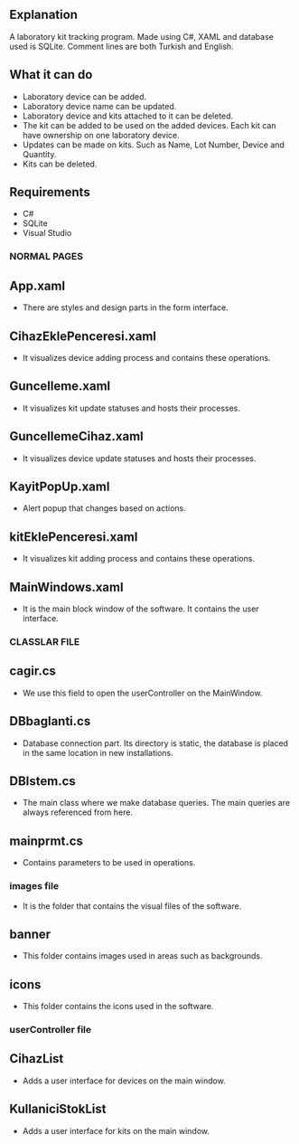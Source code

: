 ## Explanation
A laboratory kit tracking program. Made using C#, XAML and database used is SQLite. Comment lines are both Turkish and English.

## What it can do
- Laboratory device can be added.
- Laboratory device name can be updated.
- Laboratory device and kits attached to it can be deleted.
- The kit can be added to be used on the added devices. Each kit can have ownership on one laboratory device.
- Updates can be made on kits. Such as Name, Lot Number, Device and Quantity.
- Kits can be deleted.

## Requirements
- C#
- SQLite
- Visual Studio

### NORMAL PAGES

## App.xaml
- There are styles and design parts in the form interface.
## CihazEklePenceresi.xaml
- It visualizes device adding process and contains these operations.
## Guncelleme.xaml
- It visualizes kit update statuses and hosts their processes.
## GuncellemeCihaz.xaml
- It visualizes device update statuses and hosts their processes.
## KayitPopUp.xaml
- Alert popup that changes based on actions.
## kitEklePenceresi.xaml
- It visualizes kit adding process and contains these operations.
## MainWindows.xaml
- It is the main block window of the software. It contains the user interface.

### CLASSLAR FILE

## cagir.cs
- We use this field to open the userController on the MainWindow.
## DBbaglanti.cs 
- Database connection part. Its directory is static, the database is placed in the same location in new installations.
## DBIstem.cs
- The main class where we make database queries. The main queries are always referenced from here.
## mainprmt.cs
- Contains parameters to be used in operations.
### images file
- It is the folder that contains the visual files of the software.
## banner
- This folder contains images used in areas such as backgrounds.
## icons
- This folder contains the icons used in the software.

### userController file
## CihazList
- Adds a user interface for devices on the main window.
## KullaniciStokList
- Adds a user interface for kits on the main window.
